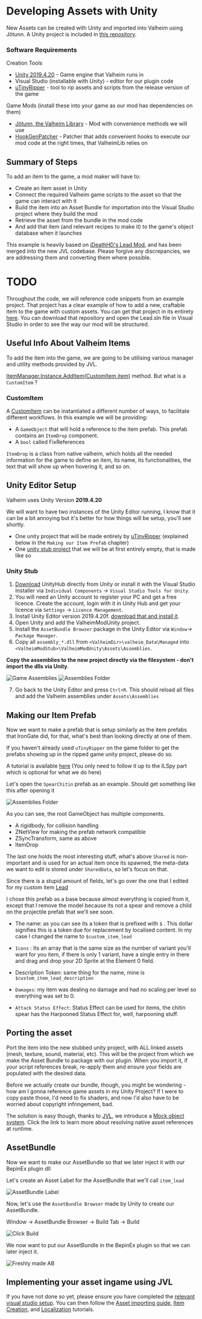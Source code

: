 ﻿# Developing Assets with Unity

New Assets can be created with Unity and imported into Valheim using Jötunn. A Unity project is included in [this repository](https://github.com/Valheim-Modding/JotunnModStub/tree/master/JotunnModUnity).

### Software Requirements

Creation Tools
* [Unity 2019.4.20](https://unity3d.com/unity/whats-new/2019.4.20) - Game engine that Valheim runs in
* Visual Studio (installable with Unity) - editor for our plugin code
* [uTinyRipper](https://sourceforge.net/projects/utinyripper/files/latest/download) - tool to rip assets and scripts from the release version of the game

Game Mods (install these into your game as our mod has dependencies on them)
* [Jötunn, the Valheim Library](https://github.com/Valheim-Modding/Jotunn) - Mod with convenience methods we will use
* [HookGenPatcher](https://valheim.thunderstore.io/package/ValheimModding/HookGenPatcher/) - Patcher that adds convenient hooks to execute our mod code at the right times, that ValheimLib relies on

## Summary of Steps

To add an item to the game, a mod maker will have to:
* Create an item asset in Unity
* Connect the required Valheim game scripts to the asset so that the game can interact with it
* Build the item into an Asset Bundle for importation into the Visual Studio project where they build the mod
* Retrieve the asset from the bundle in the mod code
* And add that item (and relevant recipes to make it) to the game's object database when it launches

This example is heavily based on [iDeathHD's Lead Mod](https://github.com/xiaoxiao921/Lead), and has been merged into the new JVL codebase. Please forgive any discrepancies, we are addressing them and converting them where possible.


# TODO
Throughout the code, we will reference code snippets from an example project. That project has a clear example of how to add a new, craftable item to the game with custom assets. You can get that project in its entirety [here](https://github.com/Valheim-Modding/JotunnModExample). You can download that repository and open the Lead.sln file in Visual Studio in order to see the way our mod will be structured.

## Useful Info About Valheim Items

To add the item into the game, we are going to be utilising various manager and utility methods provided by JVL.

[ItemManager.Instance.AddItem(CustomItem item)](xref:JotunnLib.Managers.ItemManager.AddItem(JotunnLib.Entities.CustomItem)) method.
But what is a `CustomItem` ?

### CustomItem
A [CustomItem](xref:JotunnLib.Entities.CustomItem) can be instantiated a different number of ways, to facilitate different workflows. In this example we will be providing:

* A `GameObject` that will hold a reference to the item prefab. This prefab contains an `ItemDrop` component.
* A `bool` called FixReferences
 
`ItemDrop` is a class from native valheim, which holds all the needed information for the game to define an item, its name, its functionalities, the text that will show up when hovering it, and so on.

## Unity Editor Setup
Valheim uses Unity Version **2019.4.20**

We will want to have two instances of the Unity Editor running, I know that it can be a bit annoying but it's better for how things will be setup, you'll see shortly.
- One unity project that will be made entirely by [uTinyRipper](https://sourceforge.net/projects/utinyripper/files/latest/download) (explained below in the `Making our Item Prefab` chapter)
- One [unity stub project](https://github.com/Valheim-Modding/JotunnModStub/tree/master/JotunnModUnity) that we will be at first entirely empty, that is made like so

### Unity Stub
1. [Download](https://public-cdn.cloud.unity3d.com/hub/prod/UnityHubSetup.exe) UnityHub directly from Unity or install it with the Visual Studio Installer via `Individual Components` -> `Visual Studio Tools for Unity`.
2. You will need an Unity account to register your PC and get a free licence. Create the account, login with it in Unity Hub and get your licence via `Settings` -> `Licence Management`.
3. Install Unity Editor version 2019.4.20f. [download that and install it](https://unity3d.com/unity/whats-new/2019.4.20).
4. Open Unity and add the ValheimModUnity project.
5. Install the `AssetBundle Browser` package in the Unity Editor via `Window`-> `Package Manager`.
6. Copy all `assembly_*.dll` from `<ValheimDir>\valheim_Data\Managed` into `<ValheimModStub>\ValheimModUnity\Assets\Assemblies`.

 **Copy the assemblies to the new project directly via the filesystem - don't import the dlls via Unity**.

![Game Assemblies](https://i.imgur.com/yVOLfOa.png) ![Assemblies Folder](https://i.imgur.com/4Zun1yU.png)

7. Go back to the Unity Editor and press `Ctrl+R`. This should reload all files and add the Valheim assemblies under `Assets\Assemblies`

## Making our Item Prefab

Now we want to make a prefab that is setup similarly as the item prefabs that IronGate did, for that, what's best than looking directly at one of them.

If you haven't already used `uTinyRipper` on the game folder to get the prefabs showing up in the ripped game unity project, please do so.

A tutorial is available [here](https://github.com/Valheim-Modding/Wiki/wiki/Valheim-Unity-Project-Guide) (You only need to follow it up to the ILSpy part which is optional for what we do here)

Let's open the `SpearChitin` prefab as an example.
Should get something like this after opening it

![Assemblies Folder](https://i.imgur.com/taWzwlK.png)

As you can see, the root GameObject has multiple components.
- A rigidbody, for collision handling
- ZNetView for making the prefab network compatible
- ZSyncTransform, same as above
- ItemDrop

The last one holds the most interesting stuff, what's above `Shared` is non-important and is used for an actual item once its spawned, the meta-data we want to edit is stored under `SharedData`, so let's focus on that.

Since there is a stupid amount of fields, let's go over the one that I edited for my custom item [Lead](https://github.com/xiaoxiao921/Lead)

I chose this prefab as a base because almost everything is copied from it, except that I remove the model because its not a spear and remove a child on the projectile prefab that we'll see soon.

* The name: as you can see its a token that is prefixed with `$` . This dollar signifies this is a token due for replacement by localised content. In my case I changed the name to `$custom_item_lead`

* `Icons` : Its an array that is the same size as the number of variant you'll want for you item, if there is only 1 variant, have a single entry in there and drag and drop your 2D Sprite at the Element 0 field.

* Description Token: same thing for the name, mine is `$custom_item_lead_description`

* `Damages`: my item was dealing no damage and had no scaling per level so everything was set to 0.

* `Attack Status Effect`: Status Effect can be used for items, the chitin spear has the Harpooned Status Effect for, well, harpooning stuff.

## Porting the asset

Port the item into the new stubbed unity project, with ALL linked assets (mesh, texture, sound, material, etc). This will be the project from which we make the Asset Bundle to package with our plugin. When you import it, if your script references break, re-apply them and ensure your fields are populated with the desired data.

Before we actually create our bundle, though, you might be wondering - how am I gonna reference game assets in my Unity Project?
If I were to copy paste those, I'd need to fix shaders, and now I'd also have to be worried about copyright infringement, bad.

The solution is easy though, thanks to [JVL](https://github.com/Valheim-Modding/Jotunn), we introduce a [Mock object system](mocks.md). Click the link to learn more about resolving native asset references at runtime.


## AssetBundle

Now we want to make our AssetBundle so that we later inject it with our BepinEx plugin dll

Let's create an Asset Label for the AssetBundle that we'll call `item_lead`

![AssetBundle Label](https://i.imgur.com/RYZN76Q.png)

Now, let's use the `AssetBundle Browser` made by Unity to create our AssetBundle.

Window -> AssetBundle Browser -> Build Tab -> Build

![Click Build](https://i.imgur.com/cdkn6sl.png)

We now want to put our AssetBundle in the BepinEx plugin so that we can later inject it.

![Freshly made AB](https://i.imgur.com/495W7UL.png)


## Implementing your asset ingame using JVL

If you have not done so yet, please ensure you have completed the [relevant visual studio setup](../getting-started.md).
You can then follow the [Asset importing guide](../data/assets.md), [Item Creation](../data/items.md), and [Localization](../data/localization.md) tutorials.